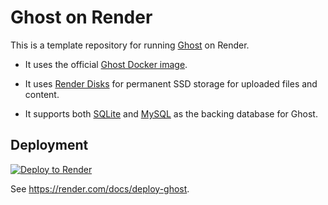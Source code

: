 # Ghost on Render

This is a template repository for running [Ghost](https://ghost.org) on Render.

* It uses the official [Ghost Docker image](https://hub.docker.com/_/ghost).

* It uses [Render Disks](https://render.com/docs/disks) for permanent SSD storage for uploaded files and content.

* It supports both [SQLite](https://www.sqlite.org/index.html) and [MySQL](https://render.com/docs/deploy-mysql) as the backing database for Ghost.

## Deployment

[![Deploy to Render](https://render.com/images/deploy-to-render-button.svg)](https://render.com/deploy)

See https://render.com/docs/deploy-ghost.
